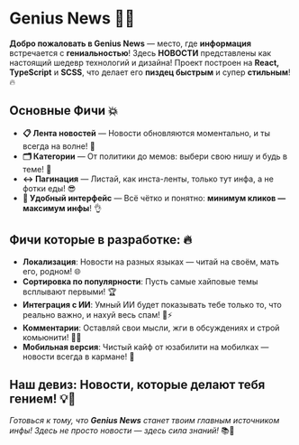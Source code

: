 # Genius News 📰💡

**Добро пожаловать в Genius News** — место, где **информация** встречается с **гениальностью**! Здесь **НОВОСТИ** представлены как настоящий шедевр технологий и дизайна! Проект построен на **React, TypeScript** и **SCSS**, что делает его **пиздец быстрым** и супер **стильным**! 🔥

## Основные Фичи 💥

- **📋 Лента новостей** — Новости обновляются моментально, и ты всегда на волне! 🌊
- **🗂️ Категории** — От политики до мемов: выбери свою нишу и будь в теме! 🧐
- **↔️ Пагинация** — Листай, как инста-ленты, только тут инфа, а не фотки еды! 😎
- **🔎 Удобный интерфейс** — Всё чётко и понятно: **минимум кликов — максимум инфы**! 👌

## Фичи которые в разработке: 🔥

- **Локализация**: Новости на разных языках — читай на своём, мать его, родном! 🌐
- **Сортировка по популярности**: Пусть самые хайповые темы всплывают первыми! 🏆
- **Интеграция с ИИ**: Умный ИИ будет показывать тебе только то, что реально важно, и нахуй весь спам! 🤖⚡️
- **Комментарии**: Оставляй свои мысли, жги в обсуждениях и строй комьюнити! 💬🔥
- **Мобильная версия**: Чистый кайф от юзабилити на мобилках — новости всегда в кармане! 📱

## Наш девиз: **Новости, которые делают тебя гением!** 💡📰

_Готовься к тому, что **Genius News** станет твоим главным источником инфы! Здесь не просто новости — здесь сила знаний!_ 📚💪
